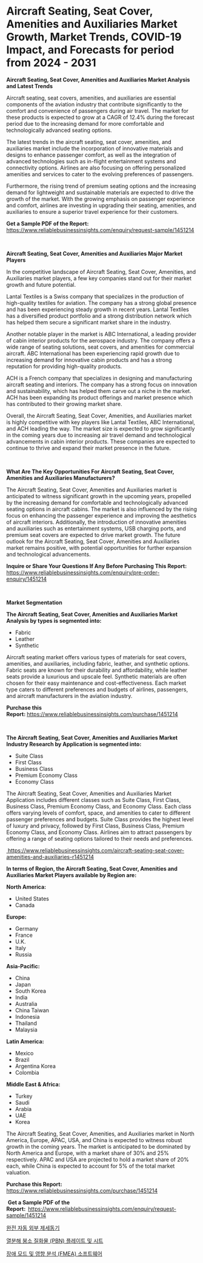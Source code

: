 <p><h1>Aircraft Seating, Seat Cover, Amenities and Auxiliaries Market Growth, Market Trends, COVID-19 Impact, and Forecasts for period from 2024 - 2031</h1></p><p><strong>Aircraft Seating, Seat Cover, Amenities and Auxiliaries Market Analysis and Latest Trends</strong></p>
<p><p>Aircraft seating, seat covers, amenities, and auxiliaries are essential components of the aviation industry that contribute significantly to the comfort and convenience of passengers during air travel. The market for these products is expected to grow at a CAGR of 12.4% during the forecast period due to the increasing demand for more comfortable and technologically advanced seating options.</p><p>The latest trends in the aircraft seating, seat cover, amenities, and auxiliaries market include the incorporation of innovative materials and designs to enhance passenger comfort, as well as the integration of advanced technologies such as in-flight entertainment systems and connectivity options. Airlines are also focusing on offering personalized amenities and services to cater to the evolving preferences of passengers.</p><p>Furthermore, the rising trend of premium seating options and the increasing demand for lightweight and sustainable materials are expected to drive the growth of the market. With the growing emphasis on passenger experience and comfort, airlines are investing in upgrading their seating, amenities, and auxiliaries to ensure a superior travel experience for their customers.</p></p>
<p><strong>Get a Sample PDF of the Report:&nbsp;</strong> <a href="https://www.reliablebusinessinsights.com/enquiry/request-sample/1451214">https://www.reliablebusinessinsights.com/enquiry/request-sample/1451214</a></p>
<p>&nbsp;</p>
<p><strong>Aircraft Seating, Seat Cover, Amenities and Auxiliaries Major Market Players</strong></p>
<p><p>In the competitive landscape of Aircraft Seating, Seat Cover, Amenities, and Auxiliaries market players, a few key companies stand out for their market growth and future potential. </p><p>Lantal Textiles is a Swiss company that specializes in the production of high-quality textiles for aviation. The company has a strong global presence and has been experiencing steady growth in recent years. Lantal Textiles has a diversified product portfolio and a strong distribution network which has helped them secure a significant market share in the industry.</p><p>Another notable player in the market is ABC International, a leading provider of cabin interior products for the aerospace industry. The company offers a wide range of seating solutions, seat covers, and amenities for commercial aircraft. ABC International has been experiencing rapid growth due to increasing demand for innovative cabin products and has a strong reputation for providing high-quality products.</p><p>ACH is a French company that specializes in designing and manufacturing aircraft seating and interiors. The company has a strong focus on innovation and sustainability, which has helped them carve out a niche in the market. ACH has been expanding its product offerings and market presence which has contributed to their growing market share.</p><p>Overall, the Aircraft Seating, Seat Cover, Amenities, and Auxiliaries market is highly competitive with key players like Lantal Textiles, ABC International, and ACH leading the way. The market size is expected to grow significantly in the coming years due to increasing air travel demand and technological advancements in cabin interior products. These companies are expected to continue to thrive and expand their market presence in the future.</p></p>
<p>&nbsp;</p>
<p><strong>What Are The Key Opportunities For Aircraft Seating, Seat Cover, Amenities and Auxiliaries Manufacturers?</strong></p>
<p><p>The Aircraft Seating, Seat Cover, Amenities and Auxiliaries market is anticipated to witness significant growth in the upcoming years, propelled by the increasing demand for comfortable and technologically advanced seating options in aircraft cabins. The market is also influenced by the rising focus on enhancing the passenger experience and improving the aesthetics of aircraft interiors. Additionally, the introduction of innovative amenities and auxiliaries such as entertainment systems, USB charging ports, and premium seat covers are expected to drive market growth. The future outlook for the Aircraft Seating, Seat Cover, Amenities and Auxiliaries market remains positive, with potential opportunities for further expansion and technological advancements.</p></p>
<p><strong>Inquire or Share Your Questions If Any Before Purchasing This Report:</strong> <a href="https://www.reliablebusinessinsights.com/enquiry/pre-order-enquiry/1451214">https://www.reliablebusinessinsights.com/enquiry/pre-order-enquiry/1451214</a></p>
<p>&nbsp;</p>
<p><strong>Market Segmentation</strong></p>
<p><strong>The Aircraft Seating, Seat Cover, Amenities and Auxiliaries Market Analysis by types is segmented into:</strong></p>
<p><ul><li>Fabric</li><li>Leather</li><li>Synthetic</li></ul></p>
<p><p>Aircraft seating market offers various types of materials for seat covers, amenities, and auxiliaries, including fabric, leather, and synthetic options. Fabric seats are known for their durability and affordability, while leather seats provide a luxurious and upscale feel. Synthetic materials are often chosen for their easy maintenance and cost-effectiveness. Each market type caters to different preferences and budgets of airlines, passengers, and aircraft manufacturers in the aviation industry.</p></p>
<p><strong>Purchase this Report:&nbsp;</strong><a href="https://www.reliablebusinessinsights.com/purchase/1451214">https://www.reliablebusinessinsights.com/purchase/1451214</a></p>
<p>&nbsp;</p>
<p><strong>The Aircraft Seating, Seat Cover, Amenities and Auxiliaries Market Industry Research by Application is segmented into:</strong></p>
<p><ul><li>Suite Class</li><li>First Class</li><li>Business Class</li><li>Premium Economy Class</li><li>Economy Class</li></ul></p>
<p><p>The Aircraft Seating, Seat Cover, Amenities and Auxiliaries Market Application includes different classes such as Suite Class, First Class, Business Class, Premium Economy Class, and Economy Class. Each class offers varying levels of comfort, space, and amenities to cater to different passenger preferences and budgets. Suite Class provides the highest level of luxury and privacy, followed by First Class, Business Class, Premium Economy Class, and Economy Class. Airlines aim to attract passengers by offering a range of seating options tailored to their needs and preferences.</p></p>
<p><a href="https://www.reliablebusinessinsights.com/aircraft-seating-seat-cover-amenities-and-auxiliaries-r1451214">&nbsp;https://www.reliablebusinessinsights.com/aircraft-seating-seat-cover-amenities-and-auxiliaries-r1451214</a></p>
<p><strong>In terms of Region, the Aircraft Seating, Seat Cover, Amenities and Auxiliaries Market Players available by Region are:</strong></p>
<p>
    <p> <strong> North America: </strong>
        <ul>
            <li>United States</li>
            <li>Canada</li>
        </ul>
        </p> 
    <p> <strong> Europe: </strong>
        <ul>
            <li>Germany</li>
            <li>France</li>
            <li>U.K.</li>
            <li>Italy</li>
            <li>Russia</li>
        </ul>
        </p> 
    <p> <strong> Asia-Pacific: </strong>
        <ul>
            <li>China</li>
            <li>Japan</li>
            <li>South Korea</li>
            <li>India</li>
            <li>Australia</li>
            <li>China Taiwan</li>
            <li>Indonesia</li>
            <li>Thailand</li>
            <li>Malaysia</li>
        </ul>
        </p> 
    <p> <strong> Latin America: </strong>
        <ul>
            <li>Mexico</li>
            <li>Brazil</li>
            <li>Argentina Korea</li>
            <li>Colombia</li>
        </ul>
        </p> 
    <p> <strong> Middle East & Africa: </strong>
        <ul>
            <li>Turkey</li>
            <li>Saudi</li>
            <li>Arabia</li>
            <li>UAE</li>
            <li>Korea</li>
        </ul>
    </p>
    </p>
<p><p>The Aircraft Seating, Seat Cover, Amenities, and Auxiliaries market in North America, Europe, APAC, USA, and China is expected to witness robust growth in the coming years. The market is anticipated to be dominated by North America and Europe, with a market share of 30% and 25% respectively. APAC and USA are projected to hold a market share of 20% each, while China is expected to account for 5% of the total market valuation.</p></p>
<p><strong>Purchase this Report: </strong><a href="https://www.reliablebusinessinsights.com/purchase/1451214">https://www.reliablebusinessinsights.com/purchase/1451214</a></p>
<p>&nbsp;<strong>Get a Sample PDF of the Report:&nbsp;&nbsp;</strong><a href="https://www.reliablebusinessinsights.com/enquiry/request-sample/1451214">https://www.reliablebusinessinsights.com/enquiry/request-sample/1451214</a></p>
<p><strong></strong></p>
<p><p><a href="https://medium.com/@kasandrarempel/%EC%99%B8%EB%B6%80-%EC%9E%90%EB%8F%99-%EC%A0%9C%EC%84%B8%EB%8F%99%EA%B8%B0-%EC%8B%9C%EC%9E%A5%EC%9D%80-%EC%8B%9C%EC%9E%A5-%EC%A0%90%EC%9C%A0%EC%9C%A8-%ED%81%AC%EA%B8%B0-%EB%B0%8F-2031%EB%85%84%EA%B9%8C%EC%A7%80%EC%9D%98-%EC%98%88%EC%83%81-%EC%98%88%EC%B8%A1%EC%97%90-%EC%B4%88%EC%A0%90%EC%9D%84-%EB%A7%9E%EC%B6%A5%EB%8B%88%EB%8B%A4-365d9df071b4">완전 자동 외부 제세동기</a></p><p><a href="https://github.com/Skyleitney456456/Market-Research-Report-List-2/blob/main/513902891825.md">열분해 붕소 질화물 (PBN) 플레이트 및 시트</a></p><p><a href="https://github.com/iansanftyord09878/Market-Research-Report-List-2/blob/main/294228491826.md">장애 모드 및 영향 분석 (FMEA) 소프트웨어</a></p></p>